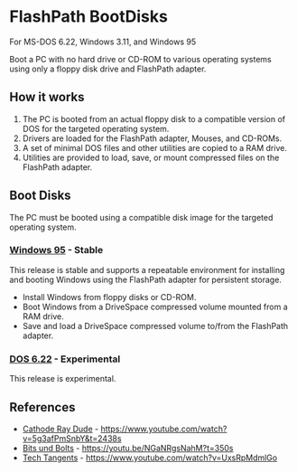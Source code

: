 # FlashPath BootDisks
For MS-DOS 6.22, Windows 3.11, and Windows 95
  
Boot a PC with no hard drive or CD-ROM to various operating systems using only a floppy disk drive and FlashPath adapter.

## How it works
1. The PC is booted from an actual floppy disk to a compatible version of DOS for the targeted operating system. 
2. Drivers are loaded for the FlashPath adapter, Mouses, and CD-ROMs.
3. A set of minimal DOS files and other utilities are copied to a RAM drive.
4. Utilities are provided to load, save, or mount compressed files on the FlashPath adapter.

## Boot Disks
The PC must be booted using a compatible disk image for the targeted operating system.

### [Windows 95](FP95/README.md) - Stable
This release is stable and supports a repeatable environment for installing and booting Windows using the FlashPath adapter for persistent storage.
- Install Windows from floppy disks or CD-ROM.
- Boot Windows from a DriveSpace compressed volume mounted from a RAM drive.
- Save and load a DriveSpace compressed volume to/from the FlashPath adapter.

### [DOS 6.22](FP622/README.md) - Experimental
This release is experimental.

## References
- [Cathode Ray Dude](https://www.youtube.com/@CathodeRayDude) - https://www.youtube.com/watch?v=5g3afPmSnbY&t=2438s
- [Bits und Bolts](https://www.youtube.com/@bitsundbolts) - https://youtu.be/NGaNRgsNahM?t=350s
- [Tech Tangents](https://www.youtube.com/@techtangents) - https://www.youtube.com/watch?v=UxsRpMdmlGo
